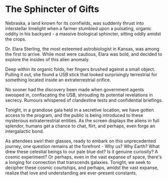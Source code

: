 # The Sphincter of Gifts
Nebraska, 
a land known for its cornfields, was suddenly thrust into interstellar limelight when a farmer stumbled upon a pulsating, organic oddity in his backyard - a massive biological sphincter, sitting oddly amidst the crops. 

Dr. Elara Sterling, the most esteemed astrobiologist in Kansas, was among the first to arrive. While most were cautious, Elara was bold, and decided to explore the insides of this alien anomaly.

Deep within its organic folds, her fingers brushed against a small object. Pulling it out, she found a USB stick that looked surprisingly terrestrial for something located inside an extraterrestrial orifice. 

No sooner had the discovery been made when government agents swooped in, confiscating the USB, shrouding its potential revelations in secrecy. Rumours whispered of clandestine tests and confidential briefings.

Tonight, in a grandiose gala held in a secretive location, we have gotten access to the program, and the public is being introduced to these mysterious extraterrestrial entities. As the screen displays the aliens in full splendor, humans get a chance to chat, flirt, and perhaps, even forge an intergalactic bond.

As attendees swirl their glasses, ready to embark on this unprecedented journey, one question remains at the forefront - Why us? Why Earth? What drew these celestial beings to our pale blue dot? Is it genuine curiosity? A cosmic experiment? Or perhaps, even in the vast expanse of space, there's a longing for connection that transcends galaxies. Tonight, we seek to decipher these cosmic courtships, and perhaps, amidst the vast expanse, realize that love and understanding are ever-present constants.
